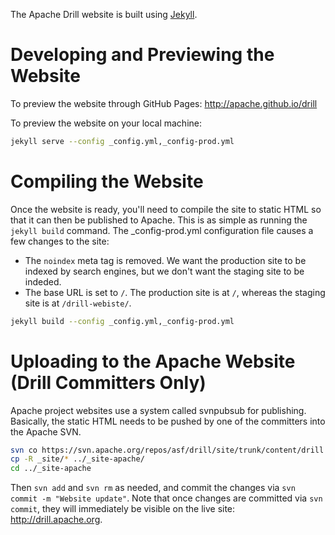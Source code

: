 The Apache Drill website is built using [Jekyll](http://jekyllrb.com/).

# Developing and Previewing the Website

To preview the website through GitHub Pages: <http://apache.github.io/drill>

To preview the website on your local machine:

```bash
jekyll serve --config _config.yml,_config-prod.yml
```

# Compiling the Website

Once the website is ready, you'll need to compile the site to static HTML so that it can then be published to Apache. This is as simple as running the `jekyll build` command. The _config-prod.yml configuration file causes a few changes to the site:

* The `noindex` meta tag is removed. We want the production site to be indexed by search engines, but we don't want the staging site to be indeded.
* The base URL is set to `/`. The production site is at `/`, whereas the staging site is at `/drill-webiste/`.

```bash
jekyll build --config _config.yml,_config-prod.yml
```

# Uploading to the Apache Website (Drill Committers Only)

Apache project websites use a system called svnpubsub for publishing. Basically, the static HTML needs to be pushed by one of the committers into the Apache SVN.

```bash
svn co https://svn.apache.org/repos/asf/drill/site/trunk/content/drill ../_site-apache
cp -R _site/* ../_site-apache/
cd ../_site-apache
```

Then `svn add` and `svn rm` as needed, and commit the changes via `svn commit -m "Website update"`. Note that once changes are committed via `svn commit`, they will immediately be visible on the live site: <http://drill.apache.org>.

